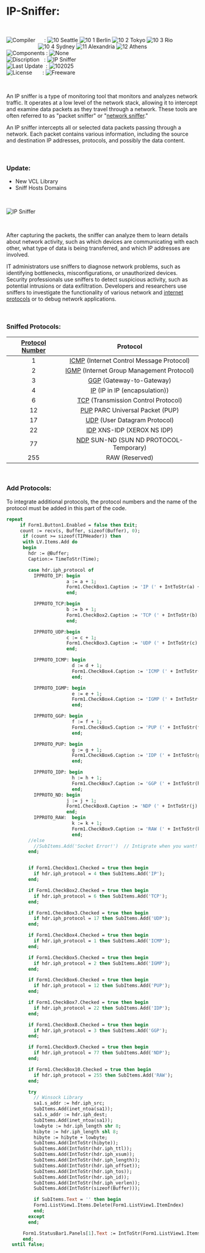 # IP-Sniffer:

</br>

![Compiler](https://github.com/user-attachments/assets/a916143d-3f1b-4e1f-b1e0-1067ef9e0401) &nbsp;&nbsp;&nbsp;&nbsp;&nbsp;: ![10 Seattle](https://github.com/user-attachments/assets/c70b7f21-688a-4239-87c9-9a03a8ff25ab) ![10 1 Berlin](https://github.com/user-attachments/assets/bdcd48fc-9f09-4830-b82e-d38c20492362) ![10 2 Tokyo](https://github.com/user-attachments/assets/5bdb9f86-7f44-4f7e-aed2-dd08de170bd5) ![10 3 Rio](https://github.com/user-attachments/assets/e7d09817-54b6-4d71-a373-22ee179cd49c)   
&nbsp;&nbsp;&nbsp;&nbsp;&nbsp;&nbsp;&nbsp;&nbsp;&nbsp;&nbsp;&nbsp;&nbsp;&nbsp;&nbsp;&nbsp;&nbsp;&nbsp;&nbsp;&nbsp;&nbsp;&nbsp;![10 4 Sydney](https://github.com/user-attachments/assets/e75342ca-1e24-4a7e-8fe3-ce22f307d881) ![11 Alexandria](https://github.com/user-attachments/assets/64f150d0-286a-4edd-acab-9f77f92d68ad) ![12 Athens](https://github.com/user-attachments/assets/59700807-6abf-4e6d-9439-5dc70fc0ceca)  
![Components](https://github.com/user-attachments/assets/d6a7a7a4-f10e-4df1-9c4f-b4a1a8db7f0e) : ![None](https://github.com/user-attachments/assets/30ebe930-c928-4aaf-a8e1-5f68ec1ff349)  
![Discription](https://github.com/user-attachments/assets/4a778202-1072-463a-bfa3-842226e300af) &nbsp;&nbsp;: ![IP Sniffer](https://github.com/user-attachments/assets/691981c4-0f1f-4e25-95f3-8ebdd0f962a1)  
![Last Update](https://github.com/user-attachments/assets/e1d05f21-2a01-4ecf-94f3-b7bdff4d44dd) &nbsp;: ![102025](https://github.com/user-attachments/assets/62cea8cc-bd7d-49bd-b920-5590016735c0)  
![License](https://github.com/user-attachments/assets/ff71a38b-8813-4a79-8774-09a2f3893b48) &nbsp;&nbsp;&nbsp;&nbsp;&nbsp;&nbsp;: ![Freeware](https://github.com/user-attachments/assets/1fea2bbf-b296-4152-badd-e1cdae115c43)

</br>

An IP sniffer is a type of monitoring tool that monitors and analyzes network traffic. It operates at a low level of the network stack, allowing it to intercept and examine data packets as they travel through a network. These tools are often referred to as "packet sniffer" or "[network sniffer](https://en.wikipedia.org/wiki/Sniffer_(protocol_analyzer))."

An IP sniffer intercepts all or selected data packets passing through a network. Each packet contains various information, including the source and destination IP addresses, protocols, and possibly the data content.

</br>

### Update:
* New VCL Library
* Sniff Hosts Domains

</br>

![IP Sniffer](https://github.com/user-attachments/assets/9f234bbc-8659-48cb-85a0-1a3fa077d4b1)


</br>

After capturing the packets, the sniffer can analyze them to learn details about network activity, such as which devices are communicating with each other, what type of data is being transferred, and which IP addresses are involved.

IT administrators use sniffers to diagnose network problems, such as identifying bottlenecks, misconfigurations, or unauthorized devices. Security professionals use sniffers to detect suspicious activity, such as potential intrusions or data exfiltration. Developers and researchers use sniffers to investigate the functionality of various network and [internet protocols](https://en.wikipedia.org/wiki/Internet_protocol_suite) or to debug network applications.

</br>

### Sniffed Protocols:

| [Protocol Number](https://de.wikipedia.org/wiki/Protokoll_(IP)) | Protocol                                 |
| :-------------: | :--------------------------------------: |
| 1               | [ICMP](https://en.wikipedia.org/wiki/Internet_Control_Message_Protocol) (Internet Control Message Protocol) |
| 2               | [IGMP](https://en.wikipedia.org/wiki/Internet_Group_Management_Protocol) (Internet Group Management Protocol)   |
| 3               | [GGP](https://en.wikipedia.org/wiki/Gateway-to-Gateway_Protocol) (Gateway-to-Gateway)   |
| 4               | [IP](https://en.wikipedia.org/wiki/Internet_Protocol) (IP in IP (encapsulation))   |
| 6               | [TCP](https://en.wikipedia.org/wiki/Transmission_Control_Protocol) (Transmission Control Protocol)   |
| 12              | [PUP](https://en.wikipedia.org/wiki/PARC_Universal_Packet) PARC Universal Packet (PUP)   |
| 17              | [UDP](https://en.wikipedia.org/wiki/User_Datagram_Protocol) (User Datagram Protocol)   |
| 22              | [IDP](https://en.wikipedia.org/wiki/Identity_provider) XNS-IDP (XEROX NS IDP)   |
| 77              | [NDP](https://en.wikipedia.org/wiki/Neighbor_Discovery_Protocol) SUN-ND (SUN ND PROTOCOL-Temporary)   |
| 255             | RAW (Reserved)   |

</br>

### Add Protocols:
To integrate additional protocols, the protocol numbers and the name of the protocol must be added in this part of the code.

```pascal
repeat
     if Form1.Button1.Enabled = false then Exit;
     count := recv(s, Buffer, sizeof(Buffer), 0);
      if (count >= sizeof(TIPHeader)) then
      with LV.Items.Add do
      begin
        hdr := @Buffer;
        Caption:= TimeToStr(Time);

        case hdr.iph_protocol of
          IPPROTO_IP: begin
                      a := a + 1;
                      Form1.CheckBox1.Caption := 'IP (' + IntToStr(a) + ')';
                      end;

          IPPROTO_TCP:begin
                      b := b + 1;
                      Form1.CheckBox2.Caption := 'TCP (' + IntToStr(b) + ')';
                      end;

          IPPROTO_UDP:begin
                      c := c + 1;
                      Form1.CheckBox3.Caption := 'UDP (' + IntToStr(c) + ')';
                      end;

          IPPROTO_ICMP: begin
                        d := d + 1;
                        Form1.CheckBox4.Caption := 'ICMP (' + IntToStr(d) + ')';
                        end;

          IPPROTO_IGMP: begin
                        e := e + 1;
                        Form1.CheckBox4.Caption := 'IGMP (' + IntToStr(e) + ')';
                        end;

          IPPROTO_GGP: begin
                        f := f + 1;
                        Form1.CheckBox5.Caption := 'PUP (' + IntToStr(f) + ')';
                        end;

          IPPROTO_PUP: begin
                        g := g + 1;
                        Form1.CheckBox6.Caption := 'IDP (' + IntToStr(g) + ')';
                        end;

          IPPROTO_IDP: begin
                        h := h + 1;
                        Form1.CheckBox7.Caption := 'GGP (' + IntToStr(h) + ')';
                        end;
          IPPROTO_ND: begin
                      j := j + 1;
                      Form1.CheckBox8.Caption := 'NDP (' + IntToStr(j) + ')';
                      end;
          IPPROTO_RAW:  begin
                        k := k + 1;
                        Form1.CheckBox9.Caption := 'RAW (' + IntToStr(k) + ')';
                        end;
        //else
          //SubItems.Add('Socket Error!')  // Intigrate when you want!
        end;


        if Form1.CheckBox1.Checked = true then begin
          if hdr.iph_protocol = 4 then SubItems.Add('IP');
        end;

        if Form1.CheckBox2.Checked = true then begin
          if hdr.iph_protocol = 6 then SubItems.Add('TCP');
        end;

        if Form1.CheckBox3.Checked = true then begin
          if hdr.iph_protocol = 17 then SubItems.Add('UDP');
        end;

        if Form1.CheckBox4.Checked = true then begin
          if hdr.iph_protocol = 1 then SubItems.Add('ICMP');
        end;

        if Form1.CheckBox5.Checked = true then begin
          if hdr.iph_protocol = 2 then SubItems.Add('IGMP');
        end;

        if Form1.CheckBox6.Checked = true then begin
          if hdr.iph_protocol = 12 then SubItems.Add('PUP');
        end;

        if Form1.CheckBox7.Checked = true then begin
          if hdr.iph_protocol = 22 then SubItems.Add('IDP');
        end;

        if Form1.CheckBox8.Checked = true then begin
          if hdr.iph_protocol = 3 then SubItems.Add('GGP');
        end;

        if Form1.CheckBox9.Checked = true then begin
          if hdr.iph_protocol = 77 then SubItems.Add('NDP');
        end;

        if Form1.CheckBox10.Checked = true then begin
          if hdr.iph_protocol = 255 then SubItems.Add('RAW');
        end;

        try
          // Winsock Library
          sa1.s_addr := hdr.iph_src;
          SubItems.Add(inet_ntoa(sa1));
          sa1.s_addr := hdr.iph_dest;
          SubItems.Add(inet_ntoa(sa1));
          lowbyte := hdr.iph_length shr 8;
          hibyte := hdr.iph_length shl 8;
          hibyte := hibyte + lowbyte;
          SubItems.Add(IntToStr(hibyte));
          SubItems.Add(IntToStr(hdr.iph_ttl));
          SubItems.Add(IntToStr(hdr.iph_xsum));
          SubItems.Add(IntToStr(hdr.iph_length));
          SubItems.Add(IntToStr(hdr.iph_offset));
          SubItems.Add(IntToStr(hdr.iph_tos));
          SubItems.Add(IntToStr(hdr.iph_id));
          SubItems.Add(IntToStr(hdr.iph_verlen));
          SubItems.Add(IntToStr(sizeof(Buffer)));

          if SubItems.Text = '' then begin
          Form1.ListView1.Items.Delete(Form1.ListView1.ItemIndex)
          end;
        except
        end;

      Form1.StatusBar1.Panels[1].Text := IntToStr(Form1.ListView1.Items.Count);
      end;
  until false;
```
